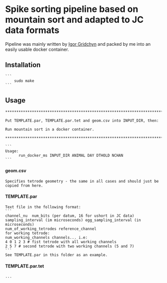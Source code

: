 # Spike sorting pipeline based on mountain sort and adapted to JC data formats

Pipeline was mainly written by [Igor Gridchyn](https://github.com/igridchyn) and packed by me into an easily usable docker container.

## Installation
    ```
        sudo make
    ```

## Usage
    ******************************************************************************

    Put TEMPLATE.par, TEMPLATE.par.tet and geom.csv into INPUT_DIR, then:

    Run mountain sort in a docker container.

    ******************************************************************************

    ```
    Usage:                                                                                                  
          run_docker_ms INPUT_DIR ANIMAL DAY DTHOLD NCHAN                                                
    ```

#### geom.csv
    Specifies tetrode geometry - the same in all cases and should just be copied from here.

#### TEMPLATE.par
    Text file in the following format:
    ```
    channel_nu  num_bits (per datum, 16 for ushort in JC data)
    sampling_interval (im microseconds) egg_sampling_interval (in microseconds)
    num_of_working_tetrodes reference_channel
    for working tetrode:
    num_working_channels channels... i.e:
    4 0 1 2 3 # fist tetrode with all working channels
    2 5 7 # second tetrode with two working channels (5 and 7)
    ```
    See TEMPLATE.par in this folder as an example.

#### TEMPLATE.par.tet
    ...

    
